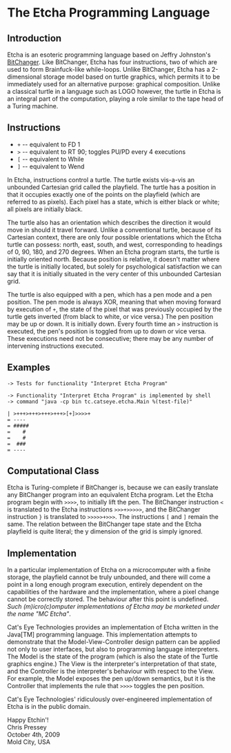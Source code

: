 The Etcha Programming Language
==============================

Introduction
------------

Etcha is an esoteric programming language based on Jeffry Johnston's
[BitChanger](http://www.esolangs.org/wiki/BitChanger). Like BitChanger,
Etcha has four instructions, two of which are used to form
Brainfuck-like while-loops. Unlike BitChanger, Etcha has a 2-dimensional
storage model based on turtle graphics, which permits it to be
immediately used for an alternative purpose: graphical composition.
Unlike a classical turtle in a language such as LOGO however, the turtle
in Etcha is an integral part of the computation, playing a role similar
to the tape head of a Turing machine.

Instructions
------------

-   `+` -- equivalent to FD 1
-   `>` -- equivalent to RT 90; toggles PU/PD every 4 executions
-   `[` -- equivalent to While
-   `]` -- equivalent to Wend

In Etcha, instructions control a turtle. The turtle exists vis-a-vis an
unbounded Cartesian grid called the playfield. The turtle has a position
in that it occupies exactly one of the points on the playfield (which
are referred to as pixels). Each pixel has a state, which is either
black or white; all pixels are initially black.

The turtle also has an orientation which describes the direction it
would move in should it travel forward. Unlike a conventional turtle,
because of its Cartesian context, there are only four possible
orientations which the Etcha turtle can possess: north, east, south, and
west, corresponding to headings of 0, 90, 180, and 270 degrees. When an
Etcha program starts, the turtle is initially oriented north. Because
position is relative, it doesn't matter where the turtle is initially
located, but solely for psychological satisfaction we can say that it is
initially situated in the very center of this unbounded Cartesian grid.

The turtle is also equipped with a pen, which has a pen mode and a pen
position. The pen mode is always XOR, meaning that when moving forward
by execution of `+`, the state of the pixel that was previously occupied
by the turtle gets inverted (from black to white, or vice versa.) The
pen position may be up or down. It is initially down. Every fourth time
an `>` instruction is executed, the pen's position is toggled from up to
down or vice versa. These executions need not be consecutive; there may
be any number of intervening instructions executed.

Examples
--------

    -> Tests for functionality "Interpret Etcha Program"

    -> Functionality "Interpret Etcha Program" is implemented by shell
    -> command "java -cp bin tc.catseye.etcha.Main %(test-file)"

    | >+++>+++>+++>+++>[+]>>>>+
    = ----
    = #####
    =    # 
    =    # 
    =  ### 
    = ----

Computational Class
-------------------

Etcha is Turing-complete if BitChanger is, because we can easily
translate any BitChanger program into an equivalent Etcha program. Let
the Etcha program begin with `>>>>`, to initially lift the pen. The
BitChanger instruction `<` is translated to the Etcha instructions
`>>>+>>>>>`, and the BitChanger instruction `}` is translated to
`>>>>>+>>>`. The instructions `[` and `]` remain the same. The relation
between the BitChanger tape state and the Etcha playfield is quite
literal; the y dimension of the grid is simply ignored.

Implementation
--------------

In a particular implementation of Etcha on a microcomputer with a finite
storage, the playfield cannot be truly unbounded, and there will come a
point in a long enough program execution, entirely dependent on the
capabilities of the hardware and the implementation, where a pixel
change cannot be correctly stored. The behaviour after this point is
undefined. *Such (m)icro(c)omputer implementations of Etcha may be
marketed under the name "MC Etcha"*.

Cat's Eye Technologies provides an implementation of Etcha written in
the Java[TM] programming language. This implementation attempts to
demonstrate that the Model-View-Controller design pattern can be applied
not only to user interfaces, but also to programming language
interpreters. The Model is the state of the program (which is also the
state of the Turtle graphics engine.) The View is the interpreter's
interpretation of that state, and the Controller is the interpreter's
behaviour with respect to the View. For example, the Model exposes the
pen up/down semantics, but it is the Controller that implements the rule
that `>>>>` toggles the pen position.

Cat's Eye Technologies' ridiculously over-engineered implementation of
Etcha is in the public domain.

Happy Etchin'!  
Chris Pressey  
October 4th, 2009  
Mold City, USA
